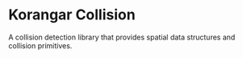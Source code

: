 # Korangar Collision

A collision detection library that provides spatial data structures and collision primitives.
